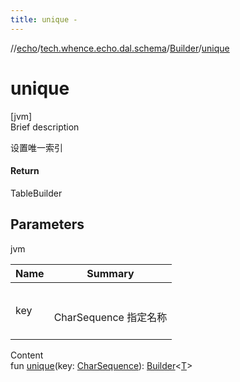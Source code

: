 ```yaml
---
title: unique -
---
```

//[echo](../../index.md)/[tech.whence.echo.dal.schema](../index.md)/[Builder](index.md)/[unique](unique.md)



# unique  
[jvm]  
Brief description  


设置唯一索引



#### Return  


TableBuilder<T>



## Parameters  
  
jvm  
  
|  Name|  Summary| 
|---|---|
| key| <br><br>CharSequence 指定名称<br><br>
  
  
Content  
fun [unique](unique.md)(key: [CharSequence](https://kotlinlang.org/api/latest/jvm/stdlib/kotlin/-char-sequence/index.html)): [Builder](index.md)<[T](index.md)>  




